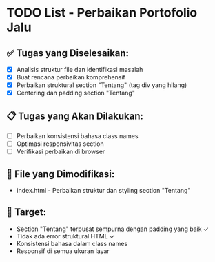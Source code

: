 # TODO List - Perbaikan Portofolio Jalu

## ✅ Tugas yang Diselesaikan:
- [x] Analisis struktur file dan identifikasi masalah
- [x] Buat rencana perbaikan komprehensif
- [x] Perbaikan struktural section "Tentang" (tag div yang hilang)
- [x] Centering dan padding section "Tentang" 

## 📋 Tugas yang Akan Dilakukan:
- [ ] Perbaikan konsistensi bahasa class names
- [ ] Optimasi responsivitas section
- [ ] Verifikasi perbaikan di browser

## 🔧 File yang Dimodifikasi:
- index.html - Perbaikan struktur dan styling section "Tentang"

## 🎯 Target:
- Section "Tentang" terpusat sempurna dengan padding yang baik ✓
- Tidak ada error struktural HTML ✓
- Konsistensi bahasa dalam class names
- Responsif di semua ukuran layar
